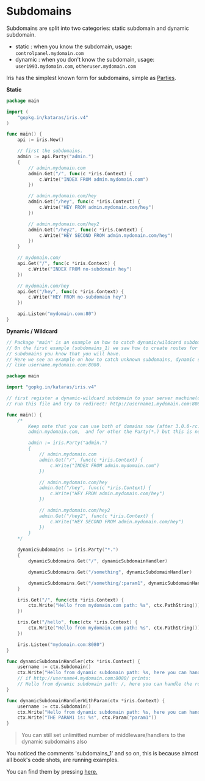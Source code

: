 # Subdomains

Subdomains are split into two categories: static subdomain and dynamic subdomain.

* static : when you know the subdomain, usage: `controlpanel.mydomain.com` 
* dynamic : when you don't know the subdomain, usage: `user1993.mydomain.com`, `otheruser.mydomain.com` 

Iris has the simplest known form for subdomains, simple as [Parties](party.md).

**Static**

```go
package main

import (
    "gopkg.in/kataras/iris.v4"
)

func main() {
    api := iris.New()

    // first the subdomains.
    admin := api.Party("admin.")
    {
        // admin.mydomain.com
        admin.Get("/", func(c *iris.Context) {
            c.Write("INDEX FROM admin.mydomain.com")
        })

        // admin.mydomain.com/hey
        admin.Get("/hey", func(c *iris.Context) {
            c.Write("HEY FROM admin.mydomain.com/hey")
        })

        // admin.mydomain.com/hey2
        admin.Get("/hey2", func(c *iris.Context) {
            c.Write("HEY SECOND FROM admin.mydomain.com/hey")
        })
    }

    // mydomain.com/
    api.Get("/", func(c *iris.Context) {
        c.Write("INDEX FROM no-subdomain hey")
    })

    // mydomain.com/hey
    api.Get("/hey", func(c *iris.Context) {
        c.Write("HEY FROM no-subdomain hey")
    })

    api.Listen("mydomain.com:80")
}

```

**Dynamic / Wildcard**

```go
// Package "main" is an example on how to catch dynamic/wildcard subdomains.
// On the first example (subdomains_1) we saw how to create routes for static subdomains, 
// subdomains you know that you will have.
// Here we see an example on how to catch unknown subdomains, dynamic subdomains, 
// like username.mydomain.com:8080.

package main

import "gopkg.in/kataras/iris.v4"

// first register a dynamic-wildcard subdomain to your server machine(dns/...) (check ./hosts if you use windows).
// run this file and try to redirect: http://username1.mydomain.com:8080/, http://username2.mydomain.com:8080/, http://username1.mydomain.com/something, http://username1.mydomain.com/something/sadsadsa

func main() {
    /* 
        Keep note that you can use both of domains now (after 3.0.0-rc.1)
        admin.mydomain.com,  and for other the Party(*.) but this is not this example's purpose

        admin := iris.Party("admin.")
        {
            // admin.mydomain.com
            admin.Get("/", func(c *iris.Context) {
                c.Write("INDEX FROM admin.mydomain.com")
            })

            // admin.mydomain.com/hey
            admin.Get("/hey", func(c *iris.Context) {
                c.Write("HEY FROM admin.mydomain.com/hey")
            })

            // admin.mydomain.com/hey2
            admin.Get("/hey2", func(c *iris.Context) {
                c.Write("HEY SECOND FROM admin.mydomain.com/hey")
            })
        }
    */

    dynamicSubdomains := iris.Party("*.")
    {
        dynamicSubdomains.Get("/", dynamicSubdomainHandler)

        dynamicSubdomains.Get("/something", dynamicSubdomainHandler)

        dynamicSubdomains.Get("/something/:param1", dynamicSubdomainHandlerWithParam)
    }

    iris.Get("/", func(ctx *iris.Context) {
        ctx.Write("Hello from mydomain.com path: %s", ctx.PathString())
    })

    iris.Get("/hello", func(ctx *iris.Context) {
        ctx.Write("Hello from mydomain.com path: %s", ctx.PathString())
    })

    iris.Listen("mydomain.com:8080")
}

func dynamicSubdomainHandler(ctx *iris.Context) {
    username := ctx.Subdomain()
    ctx.Write("Hello from dynamic subdomain path: %s, here you can handle the route for dynamic subdomains, handle the user: %s", ctx.PathString(), username)
    // if http://username4.mydomain.com:8080/ prints:
    // Hello from dynamic subdomain path: /, here you can handle the route for dynamic subdomains, handle the user: username4
}

func dynamicSubdomainHandlerWithParam(ctx *iris.Context) {
    username := ctx.Subdomain()
    ctx.Write("Hello from dynamic subdomain path: %s, here you can handle the route for dynamic subdomains, handle the user: %s", ctx.PathString(), username)
    ctx.Write("THE PARAM1 is: %s", ctx.Param("param1"))
}
```

> You can still set unlimitted number of middleware\/handlers to the dynamic subdomains also

You noticed the comments  'subdomains\_1' and so on, this is because almost all book's code shots, are running examples.

You can find them by pressing [here.](https://github.com/iris-contrib/examples)
